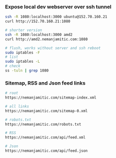 
### Expose local dev webserver over ssh tunnel

```bash
ssh -R 1080:localhost:3000 ubuntu@152.70.160.21
curl http://152.70.160.21:1080

# shorter version
ssh -R 1080:localhost:3000 amd2
curl http://amd2.nemanjamitic.com:1080

# flush, works without server and ssh reboot
sudo iptables -F
# list
sudo iptables -L
# check
ss -tuln | grep 1080
```

### Sitemap, RSS and Json feed links

```bash
# root
https://nemanjamitic.com/sitemap-index.xml

# all links
https://nemanjamitic.com/sitemap-0.xml

# robots.txt
https://nemanjamitic.com/robots.txt

# RSS
https://nemanjamitic.com/api/feed.xml

# Json
https://nemanjamitic.com/api/feed.json
```